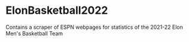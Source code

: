 # ElonBasketball2022
Contains a scraper of ESPN webpages for statistics of the 2021-22 Elon Men's Basketball Team

